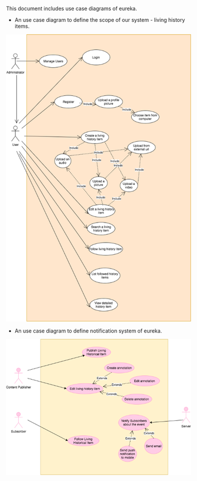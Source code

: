 
This document includes use case diagrams of eureka.

- An use case diagram to define the scope of our system - living history items.

![Use case diagram](https://github.com/SWE574-Nerds/friendly-eureka/blob/master/design/usecasediagrams/UseCaseDiagramEureka.png)

- An use case diagram to define notification system of eureka.

![Use case diagram](https://github.com/SWE574-Nerds/friendly-eureka/blob/master/design/usecasediagrams/NotificationDiagramEureka.png?raw=true)